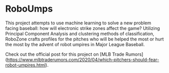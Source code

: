 # RoboUmps

This project attempts to use machine learning to solve a new problem facing baseball: how will electronic strike zones affect the game? Utilizing Principal Component Analysis and clustering methods of classification, RoboZone crafts profiles for the pitches who will be helped the most or hurt the most by the advent of robot umpires in Major League Baseball. 

Check out the official post for this project on [MLB Trade Rumors] (https://www.mlbtraderumors.com/2020/04/which-pitchers-should-fear-robot-umpires.html). 
